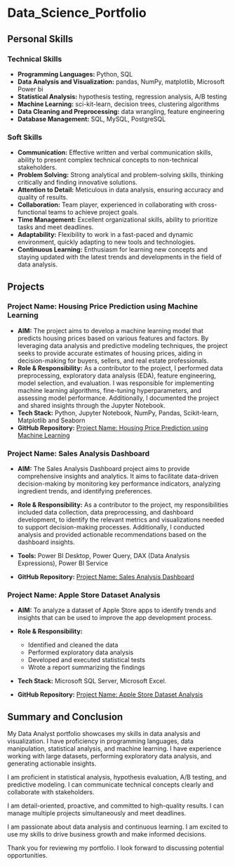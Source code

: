 # Data_Science_Portfolio

## Personal Skills

### Technical Skills

- **Programming Languages:** Python, SQL
- **Data Analysis and Visualization:** pandas, NumPy, matplotlib, Microsoft Power bi 
- **Statistical Analysis:** hypothesis testing, regression analysis, A/B testing
- **Machine Learning:** sci-kit-learn, decision trees, clustering algorithms
- **Data Cleaning and Preprocessing:** data wrangling, feature engineering
- **Database Management:** SQL, MySQL, PostgreSQL

### Soft Skills

- **Communication:** Effective written and verbal communication skills, ability to present complex technical concepts to non-technical stakeholders.
- **Problem Solving:** Strong analytical and problem-solving skills, thinking critically and finding innovative solutions.
- **Attention to Detail:** Meticulous in data analysis, ensuring accuracy and quality of results.
- **Collaboration:** Team player, experienced in collaborating with cross-functional teams to achieve project goals.
- **Time Management:** Excellent organizational skills, ability to prioritize tasks and meet deadlines.
- **Adaptability:** Flexibility to work in a fast-paced and dynamic environment, quickly adapting to new tools and technologies.
- **Continuous Learning:** Enthusiasm for learning new concepts and staying updated with the latest trends and developments in the field of data analysis.

## Projects

### **Project Name: Housing Price Prediction using Machine Learning**

- **AIM:** The project aims to develop a machine learning model that predicts housing prices based on various features and factors. By leveraging data analysis and predictive modeling techniques, the project seeks to provide accurate estimates of housing prices, aiding in decision-making for buyers, sellers, and real estate professionals.
- **Role & Responsibility:** As a contributor to the project, I performed data preprocessing, exploratory data analysis (EDA), feature engineering, model selection, and evaluation. I was responsible for implementing machine learning algorithms, fine-tuning hyperparameters, and assessing model performance. Additionally, I documented the project and shared insights through the Jupyter Notebook.
- **Tech Stack:** Python, Jupyter Notebook, NumPy, Pandas, Scikit-learn, Matplotlib and Seaborn
- **GitHub Repository:** [Project Name: Housing Price Prediction using Machine Learning](https://github.com/SachinSS96/Data_Science_Portfolio/blob/c3adb737d70692001b61d193987ac4144349c5c5/Project_housing_ML/Project_housing.ipynb)


### **Project Name: Sales Analysis Dashboard**

- **AIM:** The Sales Analysis Dashboard project aims to provide comprehensive insights and analytics. It aims to facilitate data-driven decision-making by monitoring key performance indicators, analyzing ingredient trends, and identifying preferences.

- **Role & Responsibility:** As a contributor to the project, my responsibilities included data collection, data preprocessing, and dashboard development, to identify the relevant metrics and visualizations needed to support decision-making processes. Additionally, I conducted analysis and provided actionable recommendations based on the dashboard insights.
- **Tools:** Power BI Desktop, Power Query, DAX (Data Analysis Expressions), Power BI Service
- **GitHub Repository:** [Project Name: Sales Analysis Dashboard](https://app.powerbi.com/links/quNv1MBx5j?ctid=bc48c598-1f31-406c-afbf-0bc00bbae465&pbi_source=linkShare)

### **Project Name: Apple Store Dataset Analysis**

- **AIM:** To analyze a dataset of Apple Store apps to identify trends and insights that can be used to improve the app development process.
- **Role & Responsibility:**
   - Identified and cleaned the data
   - Performed exploratory data analysis
   - Developed and executed statistical tests
   - Wrote a report summarizing the findings

- **Tech Stack:**  Microsoft SQL Server, Microsoft Excel.
- **GitHub Repository:** [Project Name: Apple Store Dataset Analysis](https://github.com/SachinSS96/Data_Science_Portfolio/blob/main/Apple%20Store%20Dataset%20and%20SQL%20code/applestore_SQL.pdf)


## Summary and Conclusion

My Data Analyst portfolio showcases my skills in data analysis and visualization. I have proficiency in programming languages, data manipulation, statistical analysis, and machine learning. I have experience working with large datasets, performing exploratory data analysis, and generating actionable insights.

I am proficient in statistical analysis, hypothesis evaluation, A/B testing, and predictive modeling. I can communicate technical concepts clearly and collaborate with stakeholders.

I am detail-oriented, proactive, and committed to high-quality results. I can manage multiple projects simultaneously and meet deadlines.

I am passionate about data analysis and continuous learning. I am excited to use my skills to drive business growth and make informed decisions.

Thank you for reviewing my portfolio. I look forward to discussing potential opportunities.
